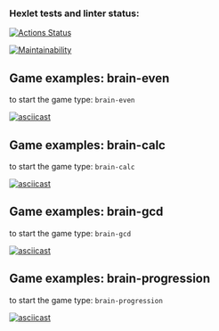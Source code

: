 ### Hexlet tests and linter status:

[![Actions Status](https://github.com/Kolyasamsa/frontend-project-44/actions/workflows/hexlet-check.yml/badge.svg)](https://github.com/Kolyasamsa/frontend-project-44/actions)

[![Maintainability](https://api.codeclimate.com/v1/badges/aa83eb96f1c0c2076e56/maintainability)](https://codeclimate.com/github/Kolyasamsa/frontend-project-44/maintainability)

## Game examples: brain-even

to start the game type: `brain-even`

[![asciicast](https://asciinema.org/a/kbASLx1UTNpFBdHBSRbCyi6wq.svg)](https://asciinema.org/a/kbASLx1UTNpFBdHBSRbCyi6wq)

## Game examples: brain-calc

to start the game type: `brain-calc`

[![asciicast](https://asciinema.org/a/X2Jq4QCRqc34TE0pl9QiHgVim.svg)](https://asciinema.org/a/X2Jq4QCRqc34TE0pl9QiHgVim)

## Game examples: brain-gcd

to start the game type: `brain-gcd`

[![asciicast](https://asciinema.org/a/I3xC69BNDE63avnYne8QiNeuN.svg)](https://asciinema.org/a/I3xC69BNDE63avnYne8QiNeuN)

## Game examples: brain-progression

to start the game type: `brain-progression`

[![asciicast](https://asciinema.org/a/vVaYhPaxUYBo0At2oIOrfYaoR.svg)](https://asciinema.org/a/vVaYhPaxUYBo0At2oIOrfYaoR)
